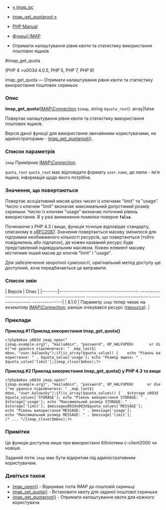 - [« imap_gc](function.imap-gc.md)
- [imap_get_quotaroot »](function.imap-get-quotaroot.md)

- [PHP Manual](index.md)
- [Функції IMAP](ref.imap.md)
- Отримати налаштування рівня квоти та статистику використання поштових
ящиків

#imap_get_quota

(PHP 4 \>u003d 4.0.5, PHP 5, PHP 7, PHP 8)

imap_get_quota — Отримати налаштування рівня квоти та статистику
використання поштових скриньок

### Опис

**imap_get_quota**([IMAP\Connection](class.imap-connection.md)
`$imap`, string `$quota_root`): array\|false

Повертає налаштування рівня квоти та статистику використання поштових
ящиків.

Версія даної функції для використання звичайними користувачами, не
адміністраторами -
[imap_get_quotaroot()](function.imap-get-quotaroot.md).

### Список параметрів

`imap`
Примірник [IMAP\Connection](class.imap-connection.md).

`quota_root`
`quota_root` має відповідати формату `user.name`, де name - ім'я
ящика, інформація щодо якого потрібна.

### Значення, що повертаються

Повертає асоціативний масив цілих чисел із ключами "limit" та "usage".
Число з ключем "limit" визначає максимальний допустимий розмір скриньки.
Число із ключем "usage" визначає поточний рівень використання. В
у разі виникнення помилки поверне **`false`**.

Починаючи з PHP 4.3 і вище, функція точніше відповідає стандарту,
описаному в [»RFC2087](http://www.faqs.org/rfcs/rfc2087). Значення
повертається масиву змінилося для підтримки необмеженого
кількості ресурсів, що повертаються (тобто повідомлень або підпапок), де
кожен названий ресурс буде представлений індивідуальним масивом.
Кожен елемент масиву міститиме інший масив до ключів "limit" і
"usage".

Для забезпечення зворотної сумісності, оригінальний метод доступу
ще доступний, хоча передбачається це виправити.

### Список змін

| Версія | Опис |
|--------|---------------------------------------- -------------------------------------------------- -------------------------------------------------- ---------------|
| 8.1.0 | Параметр `imap` тепер чекає на екземпляр [IMAP\Connection](class.imap-connection.md); раніше очікувався ресурс ([resource](language.types.resource.md)). |

### Приклади

**Приклад #1 Приклад використання **imap_get_quota()****

` <?php$mbox u003d imap_open("{imap.example.org}", "mailadmin", "password", OP_HALFOPEN)       or die("не удалося підключитися: " _map_last$| mbox, "user.kalowsky");if(is_array($quota_value)) {    echo "Рівень використання: " . $quota_value['usage']; echo "Розмір ящика: " . $quota_value['limit'];}imap_close($mbox);?> `

**Приклад #2 Приклад використання **imap_get_quota()** у PHP 4.3 та вище**

` <?php$mbox u003d imap_open("{imap.example.org}", "mailadmin", "password", OP_HALFOPEN)      or die("не удалося підключитися: " _map_last$| mbox, "user.kalowsky");if(is_array($quota_values)) {   $storage u003d $quota_values['STORAGE']; echo "Рівень використання STORAGE: " . $storage['usage']; echo "Максимальний розмір STORAGE: " . $storage['limit']; $messageu003du003d$quota_values['MESSAGE']; echo "Рівень використання MESSAGE: " . $message['usage']; echo "Максимальний розмір MESSAGE: " . $message['limit']; /* ... */}imap_close($mbox);?> `

### Примітки

Ця функція доступна лише при використанні бібліотеки c-client2000
чи новіше.

Заданий потік `imap` має бути відкритим під адміністративним
користувачем.

### Дивіться також

- [imap_open()](function.imap-open.md) - Відкриває потік IMAP до
поштовій скриньці
- [imap_set_quota()](function.imap-set-quota.md) - Встановити квоту
для заданої поштової скриньки
- [imap_get_quotaroot()](function.imap-get-quotaroot.md) - Отримати
налаштування квоти для кожного користувача
